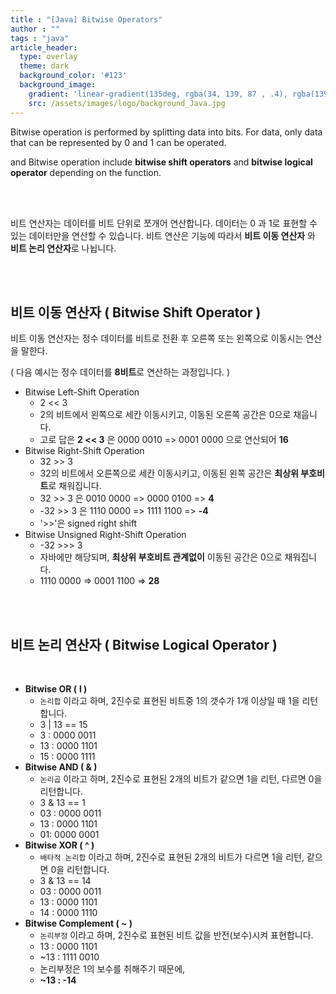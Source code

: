 ```yaml
---
title : "[Java] Bitwise Operators"
author : ""
tags : "java"
article_header:
  type: overlay
  theme: dark
  background_color: '#123'
  background_image:
    gradient: 'linear-gradient(135deg, rgba(34, 139, 87 , .4), rgba(139, 34, 139, .4))'
    src: /assets/images/logo/background_Java.jpg
---
```






Bitwise operation is performed by splitting data into bits. For data, only data that can be represented by 0 and 1 can be operated.

and Bitwise operation include **bitwise shift operators** and **bitwise logical operator** depending on the function.

<br>

<br>

비트 연산자는 데이터를 비트 단위로 쪼개어 연산합니다. 데이터는 0 과 1로 표현할 수 있는 데이터만을 연산할 수 있습니다. 비트 연산은 기능에 따라서 **비트 이동 연산자** 와 **비트 논리 연산자**로 나뉩니다.



<br>

<br>

## 비트 이동 연산자 ( Bitwise Shift Operator )

비트 이동 연산자는 정수 데이터를 비트로 전환  후 오른쪽 또는 왼쪽으로 이동시는 연산을 말한다.

( 다음 예시는 정수 데이터를 **8비트**로 연산하는 과정입니다. )

- Bitwise Left-Shift Operation
  - 2 << 3
  - 2의 비트에서 왼쪽으로 세칸 이동시키고, 이동된 오른쪽 공간은 0으로 채웁니다.
  - 고로 답은 **2 << 3** 은 0000 0010 => 0001 0000 으로 연산되어 **16**
- Bitwise Right-Shift Operation
  - 32 >> 3
  - 32의 비트에서 오른쪽으로 세칸 이동시키고, 이동된 왼쪽 공간은 **최상위 부호비트**로 채워집니다.
  - 32 >> 3 은 0010 0000 => 0000 0100 => **4**
  - -32 >> 3 은 1110 0000 => 1111 1100 => **-4** 
  - '>>'은  signed right shift 
- Bitwise Unsigned Right-Shift Operation
  - -32 >>> 3
  - 자바에만 해당되며, **최상위 부호비트 관계없이** 이동된 공간은 0으로 채워집니다.
  - 1110 0000 => 0001 1100 => **28**

<br>

<br>

## 비트 논리 연산자 ( Bitwise Logical Operator )

<br>

- **Bitwise OR (** **l )**
  - `논리합` 이라고 하며, 2진수로 표현된 비트중 1의 갯수가 1개 이상일 때 1을 리턴합니다.
  - 3 | 13 == 15
  - 3 : 0000 0011
  - 13 : 0000 1101
  - 15 : 0000 1111
- **Bitwise AND ( & )**
  - `논리곱` 이라고 하며, 2진수로 표현된 2개의 비트가 같으면 1을 리턴, 다르면 0을 리턴합니다.
  - 3 & 13 == 1
  - 03 : 0000 0011
  - 13 : 0000 1101
  - 01: 0000 0001
- **Bitwise XOR ( ^ )**
  - `배타적 논리합` 이라고 하며, 2진수로 표현된 2개의 비트가 다르면 1을 리턴, 같으면 0을 리턴합니다.
  - 3 & 13 == 14
  - 03 : 0000 0011
  - 13 : 0000 1101
  - 14 : 0000 1110
- **Bitwise Complement ( ~ )**
  - `논리부정` 이라고 하며, 2진수로 표현된 비트 값을 반전(보수)시켜 표현합니다.
  - 13 : 0000 1101
  - ~13 : 1111 0010 
  - 논리부정은 1의 보수를 취해주기 때문에,
  - **~13 : -14**

<br>

<br>

<br>

<br>

<br>